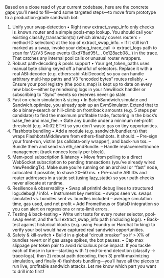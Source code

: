 Based on a close read of your current codebase, here are the concrete gaps you’ll need to fill—and some targeted steps—to move from prototype to a production‐grade sandwich bot:

1. Unify your swap‐detection
• Right now extract_swap_info only checks is_known_router and a simple pools‐map lookup. You should call your existing classify_transaction(tx) (which already covers routers + method‐ID selectors) at the top of extract_swap_info.
• If it still isn’t marked as a swap, invoke your debug_trace_call → extract_logs path to scan for V2/V3 Swap events (0xd78ad95f…, 0x128acb08…) in the trace. That catches any internal pool calls or unusual router wrappers.
2. Robust path‐decoding & pools support
• Your get_token_paths uses manual byte slicing keyed off a handful of selectors. Replace it with a real ABI‐decoder (e.g. ethers::abi::AbiDecode) so you can handle arbitrary multi‐hop paths and V3 “encoded bytes” routes reliably.
• Ensure your pool registry (the pools_map) is kept up to date on every new block—either by reindexing logs in your NewBlock handler or subscribing to “Sync” events so reserves never go stale.
3. Fast on-chain simulation & sizing
• In BatchSandwich.simulate and Sandwich.optimize, you already spin up an EvmSimulator. Extend that to do a binary‐search or hill-climb on front/back amounts (e.g. 5 steps per candidate) to find the maximum profitable trade, factoring in the block’s base_fee and max_fee.
• Gate any bundle under a minimum net‐profit threshold (e.g. ≥0.02 ETH) so you don’t waste gas on tiny opportunities.
4. Flashbots bundling
• Add a module (e.g. sandwich/bundler.rs) that wraps FlashbotsMiddleware from ethers-flashbots. It should:
– Pre-sign your front-run, victim (as calldata‐only wrapper), and back-run txs.
– Bundle them and send via eth_sendBundle.
– Handle replacement/nonce management (track nonces locally per block).
5. Mem-pool subscription & latency
• Move from polling to a direct WebSocket subscription to pending transactions (you’ve already wired NewPendingTx). Make sure you’re running on an archival or “fast” node, colocated if possible, to shave 20–50 ms.
• Pre-cache ABI IDs and router addresses in a static set (using lazy_static) so your path checks never allocate at runtime.
6. Resilience & observability
• Swap all println! debug lines to structured log::debug! / info!.
• Instrument key metrics:
– swaps seen vs. swaps simulated vs. bundles sent vs. bundles included
– average simulation time, gas used, and net profit
• Add Prometheus or StatsD integration so you can alert on regressions or rate‐limit errors.
7. Testing & back-testing
• Write unit tests for every router selector, pool‐swap event, and the full extract_swap_info path (including logs).
• Back-test against historical blocks (e.g. using Foundry or Hardhat forking) to verify your bot would have captured real sandwich opportunities.
8. Safety & kill-switch
• Build in a global “circuit breaker” so if > X% of bundles revert or if gas usage spikes, the bot pauses.
• Cap max slippage per token pair to avoid ridiculous price impact.
If you tackle each of these in turn—starting with 1) end‐to‐end detection (classify → trace‐logs), then 2) robust path decoding, then 3) profit‐maximizing simulation, and finally 4) flashbots bundling—you’ll have all the pieces to run live, profitable sandwich attacks. Let me know which part you want to drill into first!